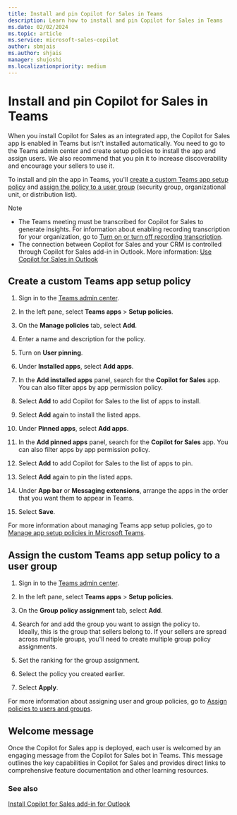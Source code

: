 ```yaml
---
title: Install and pin Copilot for Sales in Teams
description: Learn how to install and pin Copilot for Sales in Teams
ms.date: 02/02/2024
ms.topic: article
ms.service: microsoft-sales-copilot
author: sbmjais
ms.author: shjais
manager: shujoshi
ms.localizationpriority: medium
---
```


# Install and pin Copilot for Sales in Teams

When you install Copilot for Sales as an integrated app, the Copilot for Sales app is enabled in Teams but isn't installed automatically. You need to go to the Teams admin center and create setup policies to install the app and assign users. We also recommend that you pin it to increase discoverability and encourage your sellers to use it.

To install and pin the app in Teams, you'll [create a custom Teams app setup policy](#create-a-custom-teams-app-setup-policy) and [assign the policy to a user group](#assign-the-custom-teams-app-setup-policy-to-a-user-group) (security group, organizational unit, or distribution list).

> [!NOTE]
> - The Teams meeting must be transcribed for Copilot for Sales to generate insights. For information about enabling recording transcription for your organization, go to [Turn on or turn off recording transcription](/microsoftteams/cloud-recording#turn-on-or-turn-off-recording-transcription).
> - The connection between Copilot for Sales and your CRM is controlled through Copilot for Sales add-in in Outlook. More information: [Use Copilot for Sales in Outlook](use-sales-copilot-outlook.md)

## Create a custom Teams app setup policy

1.  Sign in to the [Teams admin center](https://admin.teams.microsoft.com/dashboard).

2.  In the left pane, select **Teams apps** &gt; **Setup policies**.

3.  On the **Manage policies** tab, select **Add**.

4.  Enter a name and description for the policy.

5.  Turn on **User pinning**.

6.  Under **Installed apps**, select **Add apps**.

7.  In the **Add installed apps** panel, search for the **Copilot for Sales** app. You can also filter apps by app permission policy.

8.  Select **Add** to add Copilot for Sales to the list of apps to install.

9.  Select **Add** again to install the listed apps.

10. Under **Pinned apps**, select **Add apps**.

11. In the **Add pinned apps** panel, search for the **Copilot for Sales** app. You can also filter apps by app permission policy.

12. Select **Add** to add Copilot for Sales to the list of apps to pin.

13. Select **Add** again to pin the listed apps.

14. Under **App bar** or **Messaging extensions**, arrange the apps in the order that you want them to appear in Teams.

15. Select **Save**.

For more information about managing Teams app setup policies, go to [Manage app setup policies in Microsoft Teams](/microsoftteams/teams-app-setup-policies).

## Assign the custom Teams app setup policy to a user group

1.  Sign in to the [Teams admin center](https://admin.teams.microsoft.com/dashboard).

2.  In the left pane, select **Teams apps** &gt; **Setup policies**.

3.  On the **Group policy assignment** tab, select **Add**.

4.  Search for and add the group you want to assign the policy to.  
    Ideally, this is the group that sellers belong to. If your sellers are spread across multiple groups, you'll need to create multiple group policy assignments.

5.  Set the ranking for the group assignment.

6.  Select the policy you created earlier.

7.  Select **Apply**.

For more information about assigning user and group policies, go to [Assign policies to users and groups](/microsoftteams/assign-policies-users-and-groups).

## Welcome message

Once the Copilot for Sales app is deployed, each user is welcomed by an engaging message from the Copilot for Sales bot in Teams. This message outlines the key capabilities in Copilot for Sales and provides direct links to comprehensive feature documentation and other learning resources.

### See also

[Install Copilot for Sales add-in for Outlook](install-viva-sales-as-an-integrated-app.md)
